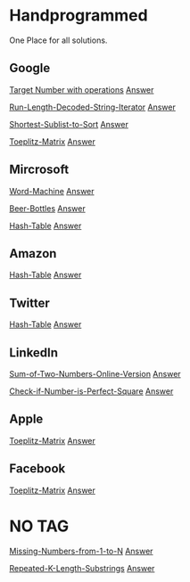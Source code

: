 # Handprogrammed
One Place for all solutions.
<a href = ""></a>
<a href = ""></a><br/>

## Google
<a href = "https://binarysearch.com/problems/Target-Number-with-Operations">Target Number with operations</a>
<a href = "https://github.com/akbloodadarsh/Handprogrammed/blob/main/binarysearch/CPP/Target%20Number%20with%20Operations.cpp">Answer</a><br/>

<a href = "https://binarysearch.com/problems/Run-Length-Decoded-String-Iterator">Run-Length-Decoded-String-Iterator</a>
<a href = "https://github.com/akbloodadarsh/Handprogrammed/blob/main/binarysearch/CPP/Run-Length%20Decoded%20String%20Iterator.cpp">Answer</a><br/>

<a href = "https://binarysearch.com/problems/Shortest-Sublist-to-Sort">Shortest-Sublist-to-Sort</a>
<a href = "https://github.com/akbloodadarsh/Handprogrammed/blob/main/binarysearch/CPP/Shortest-Sublist-to-Sort.cpp">Answer</a><br/>

<a href = "https://binarysearch.com/problems/Toeplitz-Matrix">Toeplitz-Matrix</a>
<a href = "https://github.com/akbloodadarsh/Handprogrammed/blob/main/binarysearch/CPP/Toeplitz%20Matrix.cpp">Answer</a><br/>

## Mircrosoft
<a href = "https://binarysearch.com/problems/Word-Machine">Word-Machine</a>
<a href = "https://github.com/akbloodadarsh/Handprogrammed/blob/main/binarysearch/CPP/Word%20Machine.cpp">Answer</a><br/>

<a href = "https://binarysearch.com/problems/Beer-Bottles">Beer-Bottles</a>
<a href = "https://github.com/akbloodadarsh/Handprogrammed/blob/main/binarysearch/CPP/Beer%20Bottles.cpp">Answer</a><br/>

<a href = "https://binarysearch.com/problems/Hash-Table">Hash-Table</a>
<a href = "https://github.com/akbloodadarsh/Handprogrammed/blob/main/binarysearch/CPP/Hash%20Table.cpp">Answer</a><br/>

## Amazon
<a href = "https://binarysearch.com/problems/Hash-Table">Hash-Table</a>
<a href = "https://github.com/akbloodadarsh/Handprogrammed/blob/main/binarysearch/CPP/Hash%20Table.cpp">Answer</a><br/>

## Twitter
<a href = "https://binarysearch.com/problems/Hash-Table">Hash-Table</a>
<a href = "https://github.com/akbloodadarsh/Handprogrammed/blob/main/binarysearch/CPP/Hash%20Table.cpp">Answer</a><br/>

## LinkedIn
<a href = "https://binarysearch.com/problems/Sum-of-Two-Numbers-Online-Version">Sum-of-Two-Numbers-Online-Version</a>
<a href = "https://github.com/akbloodadarsh/Handprogrammed/blob/main/binarysearch/CPP/Sum%20of%20Two%20Numbers%20-%20Online%20Version.cpp">Answer</a><br/>

<a href = "https://binarysearch.com/problems/Check-if-Number-is-Perfect-Square">Check-if-Number-is-Perfect-Square</a>
<a href = "https://github.com/akbloodadarsh/Handprogrammed/blob/main/binarysearch/CPP/Check%20if%20Number%20is%20Perfect%20Square.cpp">Answer</a><br/>

## Apple
<a href = "https://binarysearch.com/problems/Toeplitz-Matrix">Toeplitz-Matrix</a>
<a href = "https://github.com/akbloodadarsh/Handprogrammed/blob/main/binarysearch/CPP/Toeplitz%20Matrix.cpp">Answer</a><br/>

## Facebook
<a href = "https://binarysearch.com/problems/Toeplitz-Matrix">Toeplitz-Matrix</a>
<a href = "https://github.com/akbloodadarsh/Handprogrammed/blob/main/binarysearch/CPP/Toeplitz%20Matrix.cpp">Answer</a><br/>

# NO TAG
<a href = "https://binarysearch.com/problems/Missing-Numbers-from-1-to-N">Missing-Numbers-from-1-to-N</a>
<a href = "https://github.com/akbloodadarsh/Handprogrammed/blob/main/binarysearch/CPP/Missing%20Numbers%20from%201%20to%20N.cpp">Answer</a><br/>

<a href = "https://binarysearch.com/problems/Repeated-K-Length-Substrings">Repeated-K-Length-Substrings</a>
<a href = "https://github.com/akbloodadarsh/Handprogrammed/blob/main/binarysearch/CPP/Repeated%20K-Length%20Substrings.cpp">Answer</a><br/>
